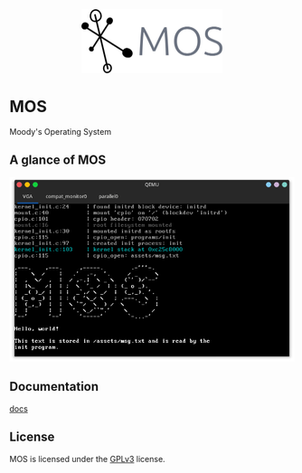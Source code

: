 <div align="center">
<img src="https://raw.githubusercontent.com/moodyhunter/MOS/main/assets/logo/logo-no-background.png" width="250" height="113" />
</div>

# MOS

Moody's Operating System

## A glance of MOS

![mos-hello-world](assets/imgs/mos_hello_world.png)

## Documentation

[docs](docs/README.md)

## License

MOS is licensed under the [GPLv3](LICENSE) license.
